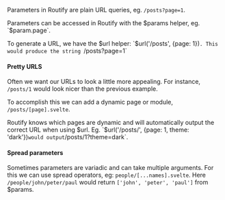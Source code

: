 <script>
    import { resolveNode } from '@roxi/routify'
    import FilesViewer from '#cmp/FilesViewer.svelte'
    import Example from '#cmp/Example.svelte'
</script>

Parameters in Routify are plain URL queries, eg. `/posts?page=1`. 

Parameters can be accessed in Routify with the $params helper, eg. `$param.page`. 

To generate a URL, we have the $url helper: `$url('/posts', {page: 1})`. This would produce the string `/posts?page=1`

#### Pretty URLS

Often we want our URLs to look a little more appealing. For instance, `/posts/1` would look nicer than the previous example.

To accomplish this we can add a dynamic page or module, `/posts/[page].svelte`.

Routify knows which pages are dynamic and will automatically output the correct URL when using $url. Eg. `$url('/posts/', {page: 1, theme: 'dark'})` would output `/posts/1?theme=dark`.


<Example path="../example" title="Parameters example" />


#### Spread parameters

Sometimes parameters are variadic and can take multiple arguments. For this we can use spread operators, eg:  `people/[...names].svelte`. Here `/people/john/peter/paul` would return `['john', 'peter', 'paul']` from $params.


<Example path="../example.2" title="Spread operator example" />
